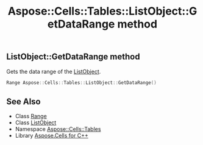 ﻿---
title: Aspose::Cells::Tables::ListObject::GetDataRange method
linktitle: GetDataRange
second_title: Aspose.Cells for C++ API Reference
description: 'Aspose::Cells::Tables::ListObject::GetDataRange method. Gets the data range of the ListObject in C++.'
type: docs
weight: 1700
url: /cpp/aspose.cells.tables/listobject/getdatarange/
---
## ListObject::GetDataRange method


Gets the data range of the [ListObject](../).

```cpp
Range Aspose::Cells::Tables::ListObject::GetDataRange()
```

## See Also

* Class [Range](../../../aspose.cells/range/)
* Class [ListObject](../)
* Namespace [Aspose::Cells::Tables](../../)
* Library [Aspose.Cells for C++](../../../)
